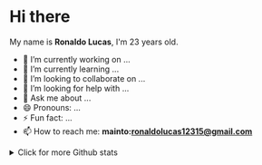 
# Hi there <img src="https://raw.githubusercontent.com/kaueMarques/kaueMarques/master/hi.gif" width="5vh" height="5vh" >

  

My name is **Ronaldo Lucas**, I'm 23 years old.
- 🔭 I’m currently working on ...
- 🌱 I’m currently learning ...
- 👯 I’m looking to collaborate on ...
- 🤔 I’m looking for help with ...
- 💬 Ask me about ...
- 😄 Pronouns: ...
- ⚡ Fun fact: ...
-  📫 How to reach me: **mainto:ronaldolucas12315@gmail.com**


<details style="display: block">
  <summary>Click for more Github stats</summary>
<div style="display:flex; flex-direction: row; align-items: center; justify-content: space-around">
 
<img width="450px" align="left" alt="Github stats card" src="https://github-readme-stats.vercel.app/api?username=TalissonOliveira&show_icons=true&theme=material-palenight&count_private=true&hide_border=true" />

</div>

</details>

